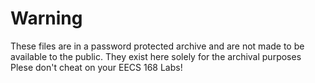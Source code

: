 # Warning

These files are in a password protected archive and are not made to be available to the public.
They exist here solely for the archival purposes
Plese don't cheat on your EECS 168 Labs!
